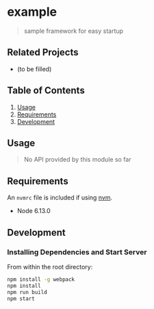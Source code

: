 # example

> sample framework for easy startup

## Related Projects

  - (to be filled)

## Table of Contents

1. [Usage](#Usage)
1. [Requirements](#requirements)
1. [Development](#development)

## Usage

> No API provided by this module so far

## Requirements

An `nvmrc` file is included if using [nvm](https://github.com/creationix/nvm).

- Node 6.13.0

## Development

### Installing Dependencies and Start Server

From within the root directory:

```sh
npm install -g webpack
npm install
npm run build
npm start
```

